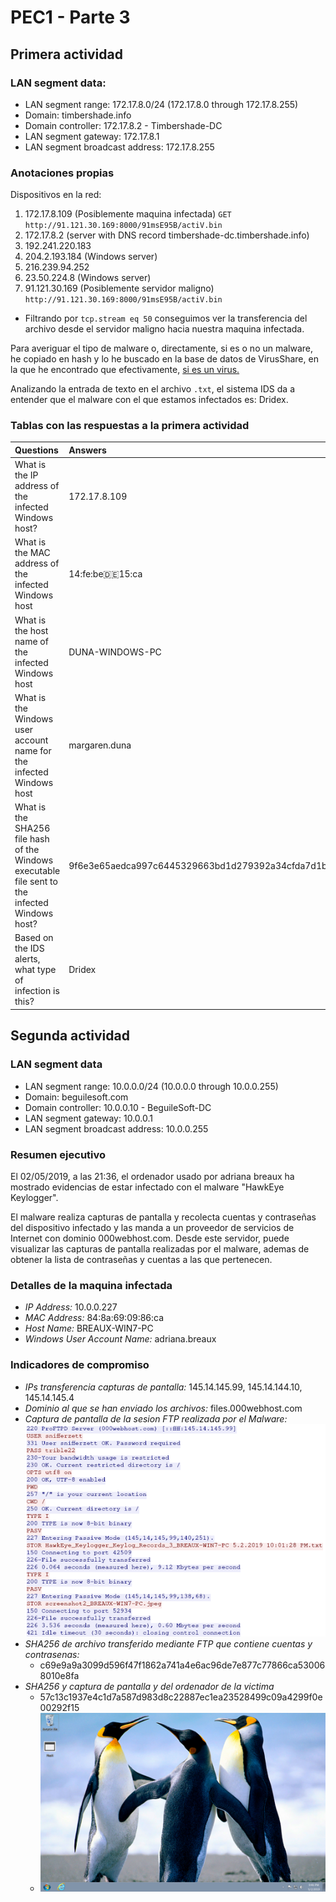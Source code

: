 # PEC1 - Parte 3

## Primera actividad 

### LAN segment data:

* LAN segment range:  172.17.8.0/24 (172.17.8.0 through 172.17.8.255)
* Domain:  timbershade.info
* Domain controller:  172.17.8.2 - Timbershade-DC
* LAN segment gateway:  172.17.8.1
* LAN segment broadcast address:  172.17.8.255

### Anotaciones propias

Dispositivos en la red:

1. 172.17.8.109 (Posiblemente maquina infectada) `GET http://91.121.30.169:8000/91msE95B/actiV.bin`
1. 172.17.8.2 (server with DNS record timbershade-dc.timbershade.info)
1. 192.241.220.183
1. 204.2.193.184 (Windows server)
1. 216.239.94.252
1. 23.50.224.8 (Windows server)
1. 91.121.30.169 (Posiblemente servidor maligno) `http://91.121.30.169:8000/91msE95B/actiV.bin`

* Filtrando por `tcp.stream eq 50` conseguimos ver la transferencia del archivo desde el servidor maligno hacia nuestra maquina infectada.

Para averiguar el tipo de malware o, directamente, si es o no un malware, he copiado en hash y lo he buscado en la base de datos de VirusShare, en la que he encontrado que efectivamente, [si es un virus.](https://www.virustotal.com/gui/file/9f6e3e65aedca997c6445329663bd1d279392a34cfda7d1b56461eb41641fa08/detection)

Analizando la entrada de texto en el archivo `.txt`, el sistema IDS da a entender que el malware con el que estamos infectados es: Dridex.

### Tablas con las respuestas a la primera actividad

Questions | Answers
:-----|:------
What is the IP address of the infected Windows host? | 172.17.8.109
What is the MAC address of the infected Windows host | 14:fe:be:de:15:ca
What is the host name of the infected Windows host | DUNA-WINDOWS-PC
What is the Windows user account name for the infected Windows host | margaren.duna
What is the SHA256 file hash of the Windows executable file sent to the infected Windows host? | 9f6e3e65aedca997c6445329663bd1d279392a34cfda7d1b56461eb41641fa08
Based on the IDS alerts, what type of infection is this? | Dridex

## Segunda actividad 

### LAN segment data

* LAN segment range:  10.0.0.0/24 (10.0.0.0 through 10.0.0.255)
* Domain:  beguilesoft.com
* Domain controller:  10.0.0.10 - BeguileSoft-DC
* LAN segment gateway:  10.0.0.1
* LAN segment broadcast address:  10.0.0.255

### Resumen ejecutivo

El 02/05/2019, a las 21:36, el ordenador usado por adriana breaux ha mostrado evidencias de estar infectado con el malware "HawkEye Keylogger".

El malware realiza capturas de pantalla y recolecta cuentas y contraseñas del dispositivo infectado y las manda a un proveedor de servicios de Internet con dominio 000webhost.com.
Desde este servidor, puede visualizar las capturas de pantalla realizadas por el malware, ademas de obtener la lista de contraseñas y cuentas a las que pertenecen.

### Detalles de la maquina infectada

* *IP Address:* 10.0.0.227
* *MAC Address:* 84:8a:69:09:86:ca
* *Host Name:* BREAUX-WIN7-PC
* *Windows User Account Name:* adriana.breaux

### Indicadores de compromiso

* *IPs transferencia capturas de pantalla:* 145.14.145.99, 145.14.144.10, 145.14.145.4
* *Dominio al que se han enviado los archivos:* files.000webhost.com
* *Captura de pantalla de la sesion FTP realizada por el Malware:* ![FTPSession](FTPSession.png)
* *SHA256 de archivo transferido mediante FTP que contiene cuentas y contrasenas:*
    * c69e9a9a3099d596f47f1862a741a4e6ac96de7e877c77866ca530068010e8fa
* *SHA256 y captura de pantalla y del ordenador de la victima* 
    * 57c13c1937e4c1d7a587d983d8c22887ec1ea23528499c09a4299f0e00292f15  
    * ![Optimare](FTPImage.jpeg)
